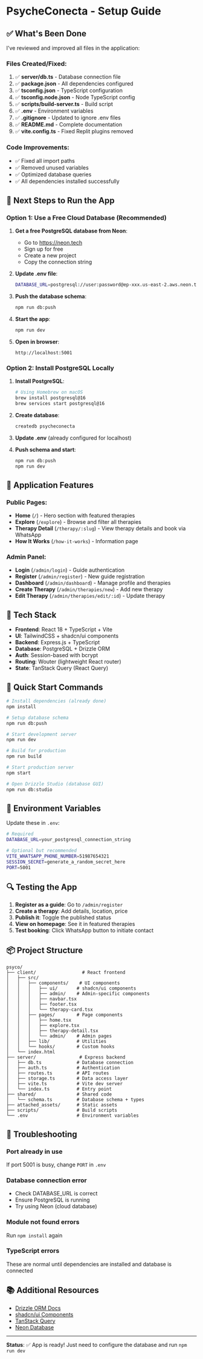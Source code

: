 # PsycheConecta - Setup Guide

## ✅ What's Been Done

I've reviewed and improved all files in the application:

### Files Created/Fixed:
1. ✅ **server/db.ts** - Database connection file
2. ✅ **package.json** - All dependencies configured
3. ✅ **tsconfig.json** - TypeScript configuration
4. ✅ **tsconfig.node.json** - Node TypeScript config
5. ✅ **scripts/build-server.ts** - Build script
6. ✅ **.env** - Environment variables
7. ✅ **.gitignore** - Updated to ignore .env files
8. ✅ **README.md** - Complete documentation
9. ✅ **vite.config.ts** - Fixed Replit plugins removed

### Code Improvements:
- ✅ Fixed all import paths
- ✅ Removed unused variables
- ✅ Optimized database queries
- ✅ All dependencies installed successfully

## 🔧 Next Steps to Run the App

### Option 1: Use a Free Cloud Database (Recommended)

1. **Get a free PostgreSQL database from Neon**:
   - Go to https://neon.tech
   - Sign up for free
   - Create a new project
   - Copy the connection string

2. **Update .env file**:
   ```bash
   DATABASE_URL=postgresql://user:password@ep-xxx.us-east-2.aws.neon.tech/neondb?sslmode=require
   ```

3. **Push the database schema**:
   ```bash
   npm run db:push
   ```

4. **Start the app**:
   ```bash
   npm run dev
   ```

5. **Open in browser**:
   ```
   http://localhost:5001
   ```

### Option 2: Install PostgreSQL Locally

1. **Install PostgreSQL**:
   ```bash
   # Using Homebrew on macOS
   brew install postgresql@16
   brew services start postgresql@16
   ```

2. **Create database**:
   ```bash
   createdb psycheconecta
   ```

3. **Update .env** (already configured for localhost)

4. **Push schema and start**:
   ```bash
   npm run db:push
   npm run dev
   ```

## 📱 Application Features

### Public Pages:
- **Home** (`/`) - Hero section with featured therapies
- **Explore** (`/explore`) - Browse and filter all therapies
- **Therapy Detail** (`/therapy/:slug`) - View therapy details and book via WhatsApp
- **How It Works** (`/how-it-works`) - Information page

### Admin Panel:
- **Login** (`/admin/login`) - Guide authentication
- **Register** (`/admin/register`) - New guide registration
- **Dashboard** (`/admin/dashboard`) - Manage profile and therapies
- **Create Therapy** (`/admin/therapies/new`) - Add new therapy
- **Edit Therapy** (`/admin/therapies/edit/:id`) - Update therapy

## 🎨 Tech Stack

- **Frontend**: React 18 + TypeScript + Vite
- **UI**: TailwindCSS + shadcn/ui components
- **Backend**: Express.js + TypeScript
- **Database**: PostgreSQL + Drizzle ORM
- **Auth**: Session-based with bcrypt
- **Routing**: Wouter (lightweight React router)
- **State**: TanStack Query (React Query)

## 🚀 Quick Start Commands

```bash
# Install dependencies (already done)
npm install

# Setup database schema
npm run db:push

# Start development server
npm run dev

# Build for production
npm run build

# Start production server
npm start

# Open Drizzle Studio (database GUI)
npm run db:studio
```

## 📝 Environment Variables

Update these in `.env`:

```bash
# Required
DATABASE_URL=your_postgresql_connection_string

# Optional but recommended
VITE_WHATSAPP_PHONE_NUMBER=51987654321
SESSION_SECRET=generate_a_random_secret_here
PORT=5001
```

## 🔍 Testing the App

1. **Register as a guide**: Go to `/admin/register`
2. **Create a therapy**: Add details, location, price
3. **Publish it**: Toggle the published status
4. **View on homepage**: See it in featured therapies
5. **Test booking**: Click WhatsApp button to initiate contact

## 📦 Project Structure

```
psyco/
├── client/                 # React frontend
│   ├── src/
│   │   ├── components/    # UI components
│   │   │   ├── ui/       # shadcn/ui components
│   │   │   ├── admin/    # Admin-specific components
│   │   │   ├── navbar.tsx
│   │   │   ├── footer.tsx
│   │   │   └── therapy-card.tsx
│   │   ├── pages/        # Page components
│   │   │   ├── home.tsx
│   │   │   ├── explore.tsx
│   │   │   ├── therapy-detail.tsx
│   │   │   └── admin/    # Admin pages
│   │   ├── lib/          # Utilities
│   │   └── hooks/        # Custom hooks
│   └── index.html
├── server/                # Express backend
│   ├── db.ts             # Database connection
│   ├── auth.ts           # Authentication
│   ├── routes.ts         # API routes
│   ├── storage.ts        # Data access layer
│   ├── vite.ts           # Vite dev server
│   └── index.ts          # Entry point
├── shared/               # Shared code
│   └── schema.ts         # Database schema + types
├── attached_assets/      # Static assets
├── scripts/              # Build scripts
└── .env                  # Environment variables
```

## 🐛 Troubleshooting

### Port already in use
If port 5001 is busy, change `PORT` in `.env`

### Database connection error
- Check DATABASE_URL is correct
- Ensure PostgreSQL is running
- Try using Neon (cloud database)

### Module not found errors
Run `npm install` again

### TypeScript errors
These are normal until dependencies are installed and database is connected

## 📚 Additional Resources

- [Drizzle ORM Docs](https://orm.drizzle.team/)
- [shadcn/ui Components](https://ui.shadcn.com/)
- [TanStack Query](https://tanstack.com/query/latest)
- [Neon Database](https://neon.tech/)

---

**Status**: ✅ App is ready! Just need to configure the database and run `npm run dev`
